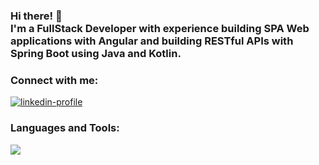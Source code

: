 
<h3>
  Hi there! 👋 <br>
  I'm a FullStack Developer with experience building SPA Web applications with Angular and building RESTful APIs with Spring Boot using Java and Kotlin.
</h3>

<h3 align="left">Connect with me:</h3>
<p align="left">
<a href="https://linkedin.com/in/gabriel-santos-55312322a" target="_blank"><img align="center" src="https://skillicons.dev/icons?i=linkedin" alt="linkedin-profile"></a>
</p>

<h3 align="left">Languages and Tools:</h3>
<img src="https://skillicons.dev/icons?i=html,css,js,ts,angular,java,kotlin,spring&perline=8">
